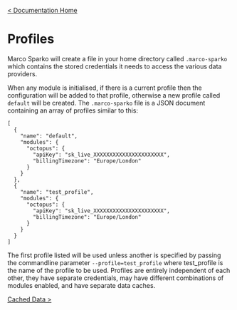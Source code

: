 [< Documentation Home](index.md)

# Profiles

Marco Sparko will create a file in your home directory called ```.marco-sparko``` which contains the stored credentials it needs to access the various data providers.

When any module is initialised, if there is a current profile then the configuration will be added to that profile, otherwise a new profile called ```default``` will be created. The ```.marco-sparko``` file is a JSON document containing an array of profiles similar to this:

```
[
  {
    "name": "default",
    "modules": {
      "octopus": {
        "apiKey": "sk_live_XXXXXXXXXXXXXXXXXXXXXX",
        "billingTimezone": "Europe/London"
      }
    }
  },
  {
    "name": "test_profile",
    "modules": {
      "octopus": {
        "apiKey": "sk_live_XXXXXXXXXXXXXXXXXXXXXX",
        "billingTimezone": "Europe/London"
      }
    }
  }
]
```

The first profile listed will be used unless another is specified by passing the commandline parameter ```--profile=test_profile``` where test_profile is the name of the profile to be used. Profiles are entirely independent of each other, they have separate credentials, may have different combinations of modules enabled, and have separate data caches.

[Cached Data >](cachedData.md)